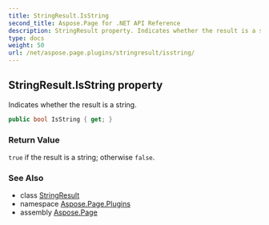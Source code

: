 ```yaml
---
title: StringResult.IsString
second_title: Aspose.Page for .NET API Reference
description: StringResult property. Indicates whether the result is a string
type: docs
weight: 50
url: /net/aspose.page.plugins/stringresult/isstring/
---
```

## StringResult.IsString property

Indicates whether the result is a string.

```csharp
public bool IsString { get; }
```

### Return Value

`true` if the result is a string; otherwise `false`.

### See Also

* class [StringResult](../)
* namespace [Aspose.Page.Plugins](../../stringresult/)
* assembly [Aspose.Page](../../../)


